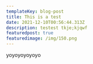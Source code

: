 ```yaml
---
templateKey: blog-post
title: This is a test
date: 2021-12-10T00:56:44.313Z
description: testest tkje;kjqwf
featuredpost: true
featuredimage: /img/150.png
---
```

yoyoyoyoyoyo